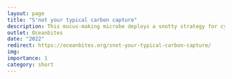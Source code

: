 ```yaml
---
layout: page
title: "S'not your typical carbon capture"
description: This mucus-making microbe deploys a snotty strategy for cycling carbon in the ocean.
outlet: Oceanbites
date: "2022"
redirect: https://oceanbites.org/snot-your-typical-carbon-capture/
img: 
importance: 1
category: short
---
```

